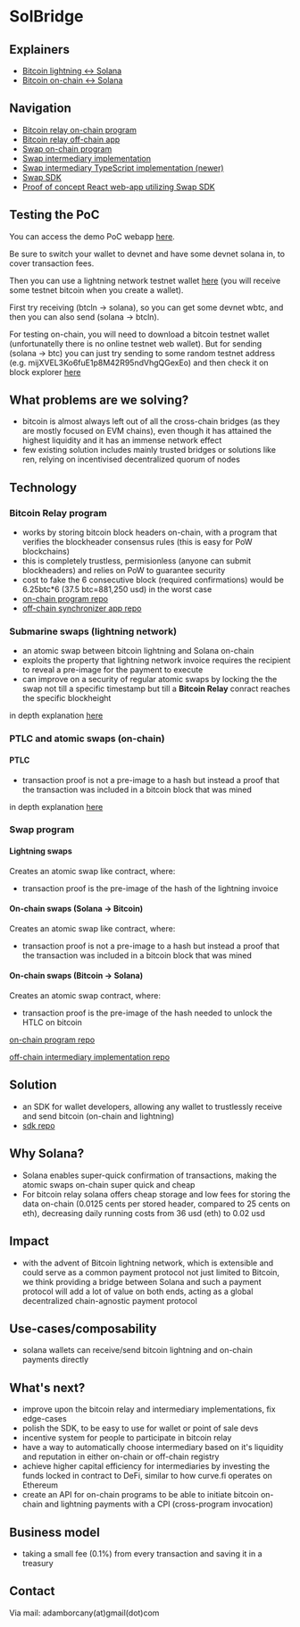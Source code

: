 # SolBridge

## Explainers
- [Bitcoin lightning <-> Solana](https://github.com/adambor/SolLightning-readme/blob/main/sol-submarine-swaps.md)
- [Bitcoin on-chain <-> Solana](https://github.com/adambor/SolLightning-readme/blob/main/sol-onchain-swaps.md)

## Navigation
- [Bitcoin relay on-chain program](https://github.com/adambor/BTCRelay-Sol)
- [Bitcoin relay off-chain app](https://github.com/adambor/BTCRelay-Sol-Offchain)
- [Swap on-chain program](https://github.com/adambor/SolLightning-program)
- [Swap intermediary implementation](https://github.com/adambor/SolLightning-Intermediary)
- [Swap intermediary TypeScript implementation (newer)](https://github.com/adambor/SolLightning-Intermediary-TS)
- [Swap SDK](https://github.com/adambor/SolLightning-sdk)
- [Proof of concept React web-app utilizing Swap SDK](https://github.com/adambor/SolLightning-PoC)

## Testing the PoC
You can access the demo PoC webapp [here](https://sollightning.z6.web.core.windows.net/).

Be sure to switch your wallet to devnet and have some devnet solana in, to cover transaction fees.

Then you can use a lightning network testnet wallet [here](https://htlc.me/) (you will receive some testnet bitcoin when you create a wallet).

First try receiving (btcln -> solana), so you can get some devnet wbtc, and then you can also send (solana -> btcln).

For testing on-chain, you will need to download a bitcoin testnet wallet (unfortunatelly there is no online testnet web wallet). But for sending (solana -> btc) you can just try sending to some random testnet address (e.g. mijXVEL3Ko6fuE1p8M42R95ndVhgQGexEo) and then check it on block explorer [here](https://mempool.space/testnet/address/mijXVEL3Ko6fuE1p8M42R95ndVhgQGexEo)

## What problems are we solving?
- bitcoin is almost always left out of all the cross-chain bridges (as they are mostly focused on EVM chains), even though it has attained the highest liquidity and it has an immense network effect
- few existing solution includes mainly trusted bridges or solutions like ren, relying on incentivised decentralized quorum of nodes

## Technology
### Bitcoin Relay program
- works by storing bitcoin block headers on-chain, with a program that verifies the blockheader consensus rules (this is easy for PoW blockchains)
- this is completely trustless, permisionless (anyone can submit blockheaders) and relies on PoW to guarantee security
- cost to fake the 6 consecutive block (required confirmations) would be 6.25btc\*6 (37.5 btc=881,250 usd) in the worst case
- [on-chain program repo](https://github.com/adambor/BTCRelay-Sol)
- [off-chain synchronizer app repo](https://github.com/adambor/BTCRelay-Sol-Offchain)

### Submarine swaps (lightning network)
- an atomic swap between bitcoin lightning and Solana on-chain
- exploits the property that lightning network invoice requires the recipient to reveal a pre-image for the payment to execute
- can improve on a security of regular atomic swaps by locking the the swap not till a specific timestamp but till a **Bitcoin Relay** conract reaches the specific blockheight

in depth explanation [here](https://github.com/adambor/SolLightning-readme/blob/main/sol-submarine-swaps.md)

### PTLC and atomic swaps (on-chain)
#### PTLC
- transaction proof is not a pre-image to a hash but instead a proof that the transaction was included in a bitcoin block that was mined

in depth explanation [here](https://github.com/adambor/SolLightning-readme/blob/main/sol-onchain-swaps.md)

### Swap program
#### Lightning swaps
Creates an atomic swap like contract, where:
- transaction proof is the pre-image of the hash of the lightning invoice

#### On-chain swaps (Solana -> Bitcoin)
Creates an atomic swap like contract, where:
- transaction proof is not a pre-image to a hash but instead a proof that the transaction was included in a bitcoin block that was mined

#### On-chain swaps (Bitcoin -> Solana)
Creates an atomic swap contract, where:
- transaction proof is the pre-image of the hash needed to unlock the HTLC on bitcoin

[on-chain program repo](https://github.com/adambor/SolLightning-program)

[off-chain intermediary implementation repo](https://github.com/adambor/SolLightning-Intermediary)

## Solution
- an SDK for wallet developers, allowing any wallet to trustlessly receive and send bitcoin (on-chain and lightning)
- [sdk repo](https://github.com/adambor/SolLightning-sdk)

## Why Solana?
- Solana enables super-quick confirmation of transactions, making the atomic swaps on-chain super quick and cheap
- For bitcoin relay solana offers cheap storage and low fees for storing the data on-chain (0.0125 cents per stored header, compared to 25 cents on eth), decreasing daily running costs from 36 usd (eth) to 0.02 usd

## Impact
- with the advent of Bitcoin lightning network, which is extensible and could serve as a common payment protocol not just limited to Bitcoin, we think providing a bridge between Solana and such a payment protocol will add a lot of value on both ends, acting as a global decentralized chain-agnostic payment protocol

## Use-cases/composability
- solana wallets can receive/send bitcoin lightning and on-chain payments directly

## What's next?
- improve upon the bitcoin relay and intermediary implementations, fix edge-cases
- polish the SDK, to be easy to use for wallet or point of sale devs
- incentive system for people to participate in bitcoin relay
- have a way to automatically choose intermediary based on it's liquidity and reputation in either on-chain or off-chain registry
- achieve higher capital efficiency for intermediaries by investing the funds locked in contract to DeFi, similar to how curve.fi operates on Ethereum
- create an API for on-chain programs to be able to initiate bitcoin on-chain and lightning payments with a CPI (cross-program invocation)

## Business model
- taking a small fee (0.1%) from every transaction and saving it in a treasury

## Contact
Via mail: adamborcany(at)gmail(dot)com
